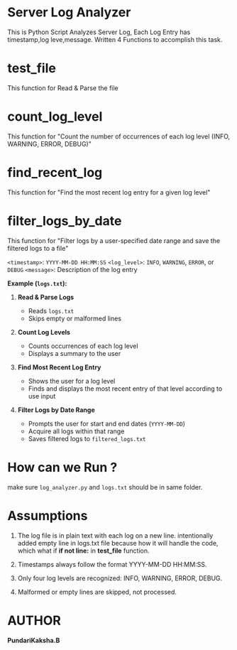 # Server Log Analyzer
This is Python Script Analyzes Server Log, Each Log Entry has timestamp,log leve,message.
Written 4 Functions to accomplish this task.

# test_file
This function for Read & Parse the file
# count_log_level
This function for "Count the number of occurrences of each log level (INFO, WARNING, ERROR, DEBUG)"
# find_recent_log
This function for "Find the most recent log entry for a given log level"
# filter_logs_by_date
This function for "Filter logs by a user-specified date range and save the filtered logs to a file"

`<timestamp>`: `YYYY-MM-DD HH:MM:SS`
`<log_level>`: `INFO`, `WARNING`, `ERROR`, or `DEBUG`
 `<message>`: Description of the log entry

**Example (`logs.txt`):**

1. **Read & Parse Logs**
   - Reads `logs.txt`
   - Skips empty or malformed lines

2. **Count Log Levels**
   - Counts occurrences of each log level
   - Displays a summary to the user

3. **Find Most Recent Log Entry**
   - Shows the user for a log level
   - Finds and displays the most recent entry of that level according to use input

4. **Filter Logs by Date Range**
   - Prompts the user for start and end dates (`YYYY-MM-DD`)
   - Acquire all logs within that range
   - Saves filtered logs to `filtered_logs.txt`

# How can we Run ?
make sure `log_analyzer.py` and `logs.txt` should be in same folder.

# Assumptions

1) The log file is in plain text with each log on a new line. intentionally added empty line in logs.txt file because how it will handle the code, which what if
   **if not line:** in **test_file** function.

2) Timestamps always follow the format YYYY-MM-DD HH:MM:SS.

3) Only four log levels are recognized: INFO, WARNING, ERROR, DEBUG.

4) Malformed or empty lines are skipped, not processed.


# AUTHOR
**PundariKaksha.B**
